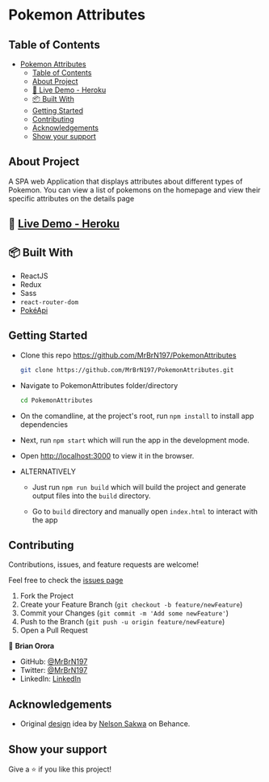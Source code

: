 # Pokemon Attributes

## Table of Contents

- [Pokemon Attributes](#pokemon-attributes)
  - [Table of Contents](#table-of-contents)
  - [About Project](#about-project)
  - [🔗 Live Demo - Heroku](#-live-demo---heroku)
  - [📦 Built With](#-built-with)
  - [Getting Started](#getting-started)
  - [Contributing](#contributing)
  - [Acknowledgements](#acknowledgements)
  - [Show your support](#show-your-support)

## About Project

A SPA web Application that displays attributes about different types of Pokemon. You can view a list of pokemons on the homepage and view their specific attributes on the details page

<!-- ## [Live Demo - GH pages]() -->
<!-- ## [Live Demo - Netlify]() -->
## 🔗 [Live Demo - Heroku](https://poke-stats.herokuapp.com/pokemon/bulbasaur)

## 📦 Built With

- ReactJS
- Redux
- Sass
- `react-router-dom`
- [PokéApi](https://pokeapi.co/)

## Getting Started

- Clone this repo <https://github.com/MrBrN197/PokemonAttributes>

    ```bash
    git clone https://github.com/MrBrN197/PokemonAttributes.git
    ```

- Navigate to PokemonAttributes folder/directory

    ```bash
    cd PokemonAttributes
    ```

- On the comandline, at the project's root, run ```npm install``` to install app dependencies

- Next, run ```npm start``` which will run the app in the development mode.

- Open [http://localhost:3000](http://localhost:3000) to view it in the browser.

- ALTERNATIVELY

  - Just run ```npm run build``` which will build the project and generate output files into the ```build``` directory.

  - Go to ```build``` directory and manually open ```index.html``` to interact with the app

## Contributing

Contributions, issues, and feature requests are welcome!

Feel free to check the [issues page](../issues)

  1. Fork the Project
  2. Create your Feature Branch (`git checkout -b feature/newFeature`)
  3. Commit your Changes (`git commit -m 'Add some newFeature'`)
  4. Push to the Branch (`git push -u origin feature/newFeature`)
  5. Open a Pull Request

👤 **Brian Orora**

- GitHub: [@MrBrN197](https://github.com/MrBrN197)
- Twitter: [@MrBrN197](https://twitter.com/MrBrN197)
- LinkedIn: [LinkedIn](https://www.linkedin.com/in/brian-orora-2b7883a7/)

## Acknowledgements

- Original [design](https://www.behance.net/gallery/31579789/Ballhead-App-%28Free-PSDs%29) idea by [Nelson Sakwa](https://www.behance.net/sakwadesignstudio) on Behance.

## Show your support

Give a ⭐️ if you like this project!
